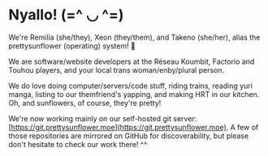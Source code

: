 # Nyallo! (=^ ◡ ^=)

We're Remilia (she/they), Xeon (they/them), and Takeno (she/her), alias the prettysunflower (operating) system! 🌻

We are software/website developers at the Réseau Koumbit, Factorio and Touhou players, and your local trans woman/enby/plural person.

We do love doing computer/servers/code stuff, riding trains, reading yuri manga, listing to our themfriend's yapping, and making HRT in our kitchen. Oh, and sunflowers, of course, they're pretty! 

We're now working mainly on our self-hosted git server: [https://git.prettysunflower.moe](https://git.prettysunflower.moe). A few of those repositories are mirrored on GitHub for discoverability, but please don't hesitate to check our work there! ^^
